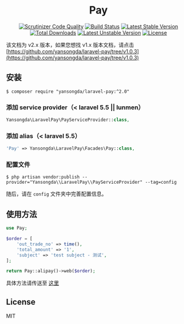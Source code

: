 <h1 align="center">Pay</h1>

<p align="center">
<a href="https://scrutinizer-ci.com/g/yansongda/laravel-pay/?branch=master"><img src="https://scrutinizer-ci.com/g/yansongda/laravel-pay/badges/quality-score.png?b=master" alt="Scrutinizer Code Quality"></a>
<a href="https://scrutinizer-ci.com/g/yansongda/laravel-pay/build-status/master"><img src="https://scrutinizer-ci.com/g/yansongda/laravel-pay/badges/build.png?b=master" alt="Build Status"></a>
<a href="https://packagist.org/packages/yansongda/laravel-pay"><img src="https://poser.pugx.org/yansongda/laravel-pay/v/stable" alt="Latest Stable Version"></a>
<a href="https://packagist.org/packages/yansongda/laravel-pay"><img src="https://poser.pugx.org/yansongda/laravel-pay/downloads" alt="Total Downloads"></a>
<a href="https://packagist.org/packages/yansongda/laravel-pay"><img src="https://poser.pugx.org/yansongda/laravel-pay/v/unstable" alt="Latest Unstable Version"></a>
<a href="https://packagist.org/packages/yansongda/laravel-pay"><img src="https://poser.pugx.org/yansongda/laravel-pay/license" alt="License"></a>
</p>

该文档为 v2.x 版本，如果您想找 v1.x 版本文档，请点击[https://github.com/yansongda/laravel-pay/tree/v1.0.3](https://github.com/yansongda/laravel-pay/tree/v1.0.3)

## 安装

```shell
$ composer require "yansongda/laravel-pay:^2.0"
```

### 添加 service provider（< laravel 5.5 || lunmen）

```php
Yansongda\LaravelPay\PayServiceProvider::class,
```

### 添加 alias（< laravel 5.5）

```php
'Pay' => Yansongda\LaravelPay\Facades\Pay::class,
```

### 配置文件

```shell
$ php artisan vendor:publish --provider="Yansongda\\LaravelPay\\PayServiceProvider" --tag=config
```

随后，请在 `config` 文件夹中完善配置信息。 

## 使用方法

```php
use Pay;

$order = [
    'out_trade_no' => time(),
    'total_amount' => '1',
    'subject' => 'test subject - 测试',
];

return Pay::alipay()->web($order);
```

具体方法请传送至 [这里](https://github.com/yansongda/pay)

## License

MIT